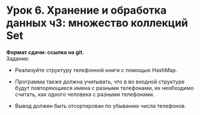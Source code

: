 # Урок 6. Хранение и обработка данных ч3: множество коллекций Set

**Формат сдачи: ссылка на git.**\
Задание:

- Реализуйте структуру телефонной книги с помощью HashMap.

- Программа также должна учитывать, что в во входной структуре будут повторяющиеся имена с разными телефонами,
  их необходимо считать, как одного человека с разными телефонами.

- Вывод должен быть отсортирован по убыванию числа телефонов.
